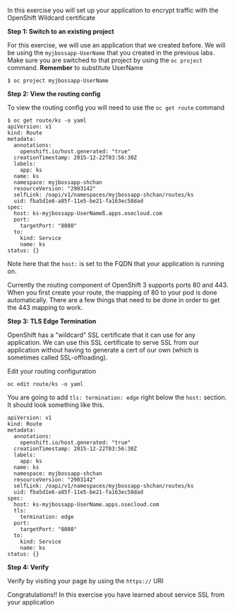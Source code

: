 In this exercise you will set up your application to encrypt traffic with the OpenShift Wildcard certificate

**Step 1: Switch to an existing project**

For this exercise, we will use an application that we created before. We will be using the `myjbossapp-UserName` that you created in the previous labs. Make sure you are switched to that project by using the `oc project` command. **Remember** to substitute UserName

```
$ oc project myjbossapp-UserName
```

**Step 2: View the routing config**

To view the routing config you will need to use the `oc get route` command

```
$ oc get route/ks -o yaml
apiVersion: v1
kind: Route
metadata:
  annotations:
    openshift.io/host.generated: "true"
  creationTimestamp: 2015-12-22T03:56:30Z
  labels:
    app: ks
  name: ks
  namespace: myjbossapp-shchan
  resourceVersion: "2903142"
  selfLink: /oapi/v1/namespaces/myjbossapp-shchan/routes/ks
  uid: fba5d1e6-a85f-11e5-be21-fa163ec58dad
spec:
  host: ks-myjbossapp-UserNameß.apps.osecloud.com
  port:
    targetPort: "8080"
  to:
    kind: Service
    name: ks
status: {}
```

Note here that the `host:` is set to the FQDN that your application is running on. 

Currently the routing component of OpenShift 3 supports ports 80 and 443. When you first create your route, the mapping of 80 to your pod is done automatically. There are a few things that need to be done in order to get the 443 mapping to work.

**Step 3: TLS Edge Termination**

OpenShift has a "wildcard" SSL certificate that it can use for any application. We can use this SSL certificate to serve SSL from our application without having to generate a cert of our own (which is sometimes called SSL-offloading).

Edit your routing configuration

```
oc edit route/ks -o yaml
```

You are going to add `tls: termination: edge` right below the `host:` section. It should look something like this.

```
apiVersion: v1
kind: Route
metadata:
  annotations:
    openshift.io/host.generated: "true"
  creationTimestamp: 2015-12-22T03:56:30Z
  labels:
    app: ks
  name: ks
  namespace: myjbossapp-shchan
  resourceVersion: "2903142"
  selfLink: /oapi/v1/namespaces/myjbossapp-shchan/routes/ks
  uid: fba5d1e6-a85f-11e5-be21-fa163ec58dad
spec:
  host: ks-myjbossapp-UserName.apps.osecloud.com
  tls:
    termination: edge
  port:
    targetPort: "8080"
  to:
    kind: Service
    name: ks
status: {}
```

**Step 4: Verify**

Verify by visiting your page by using the `https://` URI


Congratulations!! In this exercise you have learned about service SSL from your application

